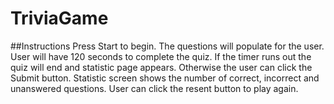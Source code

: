 # TriviaGame
##Instructions
Press Start to begin.
The questions will populate for the user.
User will have 120 seconds to complete the quiz. If the timer runs out the quiz will end and statistic page appears. Otherwise the user can click the Submit button.
Statistic screen shows the number of correct, incorrect and unanswered questions.
User can click the resent button to play again.